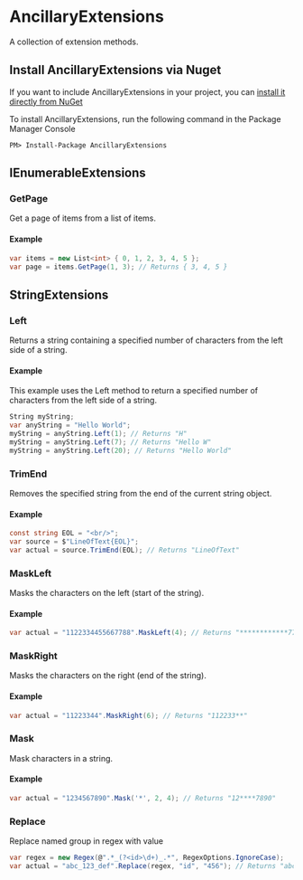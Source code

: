 # AncillaryExtensions

A collection of extension methods.

## Install AncillaryExtensions via Nuget

If you want to include AncillaryExtensions in your project, you can [install it directly from NuGet](https://www.nuget.org/packages/ancillaryextensions)

To install AncillaryExtensions, run the following command in the Package Manager Console
```
PM> Install-Package AncillaryExtensions
```

## IEnumerableExtensions

### GetPage

Get a page of items from a list of items.

#### Example

```C#
var items = new List<int> { 0, 1, 2, 3, 4, 5 };
var page = items.GetPage(1, 3); // Returns { 3, 4, 5 }
```

## StringExtensions

### Left

Returns a string containing a specified number of characters from the left side of a string.

#### Example

This example uses the Left method to return a specified number of characters from
the left side of a string.

```C#
String myString;
var anyString = "Hello World";
myString = anyString.Left(1); // Returns "H"
myString = anyString.Left(7); // Returns "Hello W"
myString = anyString.Left(20); // Returns "Hello World"
```

### TrimEnd

Removes the specified string from the end of the current string object.

#### Example

```C#
const string EOL = "<br/>";
var source = $"LineOfText{EOL}";
var actual = source.TrimEnd(EOL); // Returns "LineOfText"
```

### MaskLeft

Masks the characters on the left (start of the string).

#### Example

```C#
var actual = "1122334455667788".MaskLeft(4); // Returns "************7788"
```

### MaskRight

Masks the characters on the right (end of the string).

#### Example

```C#
var actual = "11223344".MaskRight(6); // Returns "112233**"
```

### Mask

Mask characters in a string.

#### Example

```C#
var actual = "1234567890".Mask('*', 2, 4); // Returns "12****7890"
```

### Replace

Replace named group in regex with value

```C#
var regex = new Regex(@".*_(?<id>\d+)_.*", RegexOptions.IgnoreCase);
var actual = "abc_123_def".Replace(regex, "id", "456"); // Returns "abc_456_def"
```
